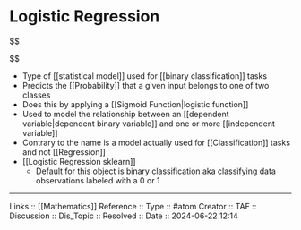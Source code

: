 # Logistic Regression

$$

$$
- Type of [[statistical model]] used for [[binary classification]] tasks
- Predicts the [[Probability]] that a given input belongs to one of two classes
- Does this by applying a [[Sigmoid Function|logistic function]]
- Used to model the relationship between an [[dependent variable|dependent binary variable]] and one or more [[independent variable]]
- Contrary to the name is a model actually used for [[Classification]] tasks and not [[Regression]]
- [[Logistic Regression sklearn]]
	- Default for this object is binary classification aka classifying data observations labeled with a 0 or 1
---
Links :: [[Mathematics]]
Reference ::
Type :: #atom
Creator ::
TAF ::
Discussion ::
Dis_Topic :: 
Resolved ::
Date :: 2024-06-22 12:14
